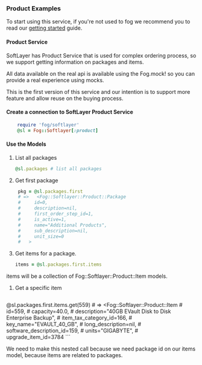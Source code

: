 ### Product Examples

To start using this service, if you're not used to fog we recommend you to read our [getting started](getting_started.md) guide.

#### Product Service

SoftLayer has Product Service that is used for complex ordering process, so we support getting information on packages and items.

All data available on the real api is available using the Fog.mock! so you can provide a real experience using mocks.

This is the first version of this service and our intention is to support more feature and allow reuse on the buying process.

#### Create a connection to SoftLayer Product Service

```ruby
	require 'fog/softlayer'
	@sl = Fog::Softlayer[:product]
```

#### Use the Models
1. List all packages

   ```ruby
   @sl.packages # list all packages
   ```

1. Get first package

   ```ruby
    pkg = @sl.packages.first
    # =>   <Fog::Softlayer::Product::Package
    #     id=0,
    #     description=nil,
    #     first_order_step_id=1,
    #     is_active=1,
    #     name="Additional Products",
    #     sub_description=nil,
    #     unit_size=0
    #   >
   ```

1. Get items for a package.

	```ruby
	items = @sl.packages.first.items		
	```
items will be a collection of Fog::Softlayer::Product::Item models.

1. Get a specific item

	```ruby
  @sl.packages.first.items.get(559)
    # =>   <Fog::Softlayer::Product::Item
    #     id=559,
    #     capacity=40.0,
    #     description="40GB EVault Disk to Disk Enterprise Backup",
    #     item_tax_category_id=166,
    #     key_name="EVAULT_40_GB",
    #     long_description=nil,
    #     software_description_id=159,
    #     units="GIGABYTE",
    #     upgrade_item_id=3784
	```

We need to make this nested call because we need package id on our items model, because items are related to packages.

